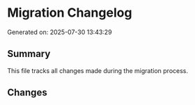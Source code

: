 # Migration Changelog

Generated on: 2025-07-30 13:43:29

## Summary
This file tracks all changes made during the migration process.

## Changes
